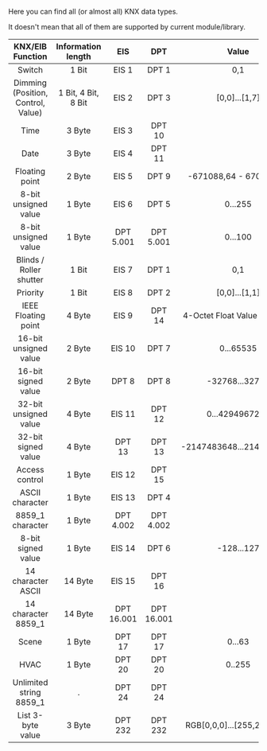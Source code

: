 Here you can find all (or almost all) KNX data types.

It doesn't mean that all of them are supported by current module/library.

|          KNX/EIB Function          |  Information length |     EIS    |     DPT    |             Value            |
|:----------------------------------:|:-------------------:|:----------:|:----------:|:----------------------------:|
| Switch                             | 1 Bit               | EIS 1      | DPT 1      | 0,1                          |
| Dimming (Position, Control, Value) | 1 Bit, 4 Bit, 8 Bit | EIS 2      | DPT 3      | [0,0]...[1,7]                |
| Time                               | 3 Byte              | EIS 3      | DPT 10     |                              |
| Date                               | 3 Byte              | EIS 4      | DPT 11     |                              |
| Floating point                     | 2 Byte              | EIS 5      | DPT 9      | -671088,64 - 670760,96       |
| 8-bit unsigned value               | 1 Byte              | EIS 6      | DPT 5      | 0...255                      |
| 8-bit unsigned value               | 1 Byte              | DPT 5.001  | DPT 5.001  | 0...100                      |
| Blinds / Roller shutter            | 1 Bit               | EIS 7      | DPT 1      | 0,1                          |
| Priority                           | 1 Bit               | EIS 8      | DPT 2      | [0,0]...[1,1]                |
| IEEE Floating point                | 4 Byte              | EIS 9      | DPT 14     | 4-Octet Float Value IEEE 754 |
| 16-bit unsigned value              | 2 Byte              | EIS 10     | DPT 7      | 0...65535                    |
| 16-bit signed value                | 2 Byte              | DPT 8      | DPT 8      | -32768...32767               |
| 32-bit unsigned value              | 4 Byte              | EIS 11     | DPT 12     | 0...4294967295               |
| 32-bit signed value                | 4 Byte              | DPT 13     | DPT 13     | -2147483648...2147483647     |
| Access control                     | 1 Byte              | EIS 12     | DPT 15     |                              |
| ASCII character                    | 1 Byte              | EIS 13     | DPT 4      |                              |
| 8859_1 character                   | 1 Byte              | DPT 4.002  | DPT 4.002  |                              |
| 8-bit signed value                 | 1 Byte              | EIS 14     | DPT 6      | -128...127                   |
| 14 character ASCII                 | 14 Byte             | EIS 15     | DPT 16     |                              |
| 14 character 8859_1                | 14 Byte             | DPT 16.001 | DPT 16.001 |                              |
| Scene                              | 1 Byte              | DPT 17     | DPT 17     | 0...63                       |
| HVAC                               | 1 Byte              | DPT 20     | DPT 20     | 0..255                       |
| Unlimited string 8859_1            | .                   | DPT 24     | DPT 24     |                              |
| List 3-byte value                  | 3 Byte              | DPT 232    | DPT 232    | RGB[0,0,0]...[255,255,255]   |
